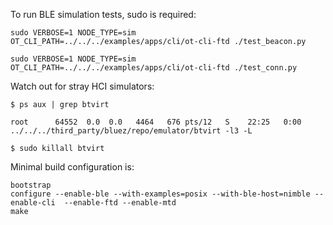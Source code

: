 
To run BLE simulation tests, sudo is required:

```
sudo VERBOSE=1 NODE_TYPE=sim OT_CLI_PATH=../../../examples/apps/cli/ot-cli-ftd ./test_beacon.py

sudo VERBOSE=1 NODE_TYPE=sim OT_CLI_PATH=../../../examples/apps/cli/ot-cli-ftd ./test_conn.py
```

Watch out for stray HCI simulators:

```
$ ps aux | grep btvirt

root      64552  0.0  0.0   4464   676 pts/12   S    22:25   0:00 ../../../third_party/bluez/repo/emulator/btvirt -l3 -L

$ sudo killall btvirt
```

Minimal build configuration is:

```
bootstrap
configure --enable-ble --with-examples=posix --with-ble-host=nimble --enable-cli  --enable-ftd --enable-mtd
make
```
